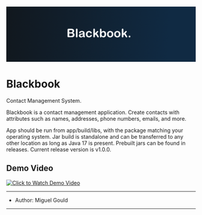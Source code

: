 ![Blackbook Logo](https://github.com/miggboy/Blackbook/blob/master/app/src/main/resources/IMG/logo.png)

# Blackbook
Contact Management System.

Blackbook is a contact management application. Create contacts with attributes such as names, addresses, phone numbers, emails, and more.

App should be run from app/build/libs, with the package matching your operating system. Jar build is standalone and can be transferred to any other location as long as Java 17 is present.
Prebuilt jars can be found in releases. Current release version is v1.0.0.

## Demo Video
[![Click to Watch Demo Video](https://img.youtube.com/vi/qep-ZDOAbmw/hqdefault.jpg)](https://youtu.be/VKhMJ-SQMnM?si=U3Qgb5dr6tXvRy9r)

---
- Author: Miguel Gould
---
